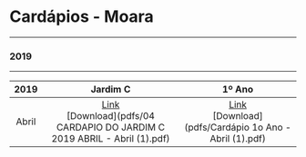 # Cardápios - Moara
---
### 2019
---

| 2019 | Jardim C | 1º Ano |
|:--------:|:--------:|:-------:|
| Abril | [Link](https://docs.google.com/spreadsheets/d/e/2PACX-1vSSiriUpVdBJvmiWu3Jaq1tNQeSpOrz9kDMmJuc-Zi5AZeYwI57omUeR2hxkNxQyVy18Cm3dl2fUrS1/pubhtml?gid=0&single=true "Cardápio de Abril") <br/> [Download](pdfs/04 CARDAPIO DO JARDIM C 2019 ABRIL - Abril (1).pdf)| [Link](https://docs.google.com/spreadsheets/d/e/2PACX-1vSSiriUpVdBJvmiWu3Jaq1tNQeSpOrz9kDMmJuc-Zi5AZeYwI57omUeR2hxkNxQyVy18Cm3dl2fUrS1/pubhtml?gid=0&single=true "Cardápio de Abril") <br/> [Download](pdfs/Cardápio 1o Ano - Abril (1).pdf)|
